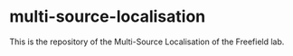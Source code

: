 # multi-source-localisation

This is the repository of the Multi-Source Localisation of the Freefield lab.